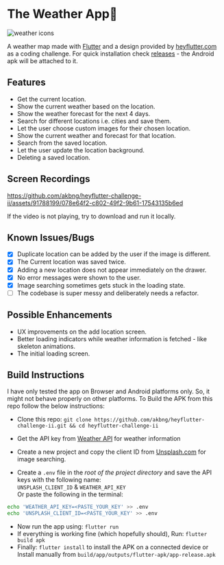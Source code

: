 # The Weather App🚀

![weather icons](https://i.imgur.com/CzZNbV0.jpg)

A weather map made with [Flutter](https://flutter.dev) and a design provided by [heyflutter.com](https://heyflutter.com) as a coding challenge.
For quick installation check [releases](https://github.com/akbng/heyflutter-challenge-ii/releases) - the Android apk will be attached to it.

## Features

- Get the current location.
- Show the current weather based on the location.
- Show the weather forecast for the next 4 days.
- Search for different locations i.e. cities and save them.
- Let the user choose custom images for their chosen location.
- Show the current weather and forecast for that location.
- Search from the saved location.
- Let the user update the location background.
- Deleting a saved location.

## Screen Recordings

https://github.com/akbng/heyflutter-challenge-ii/assets/91788199/078e64f2-c802-49f2-9b61-17543135b6ed

If the video is not playing, try to download and run it locally.

## Known Issues/Bugs

- [x] Duplicate location can be added by the user if the image is different.
- [x] The Current location was saved twice.
- [x] Adding a new location does not appear immediately on the drawer.
- [x] No error messages were shown to the user.
- [x] Image searching sometimes gets stuck in the loading state.
- [ ] The codebase is super messy and deliberately needs a refactor.

## Possible Enhancements

- UX improvements on the add location screen.
- Better loading indicators while weather information is fetched - like skeleton animations.
- The initial loading screen.

## Build Instructions

I have only tested the app on Browser and Android platforms only. So, it might not behave properly on other platforms. To Build the APK from this repo follow the below instructions:

- Clone this repo: `git clone https://github.com/akbng/heyflutter-challenge-ii.git && cd heyflutter-challenge-ii`

- Get the API key from [Weather API](https://www.weatherapi.com/my/) for weather information
- Create a new project and copy the client ID from [Unsplash.com](https://unsplash.com/documentation#getting-started) for image searching.
- Create a `.env` file in the _root of the project directory_ and save the API keys with the following name: <br> `UNSPLASH_CLIENT_ID` & `WEATHER_API_KEY` <br> Or paste the following in the terminal: <br>

```sh
echo 'WEATHER_API_KEY=<PASTE_YOUR_KEY' >> .env
echo 'UNSPLASH_CLIENT_ID=<PASTE_YOUR_KEY' >> .env
```

- Now run the app using: `flutter run`
- If everything is working fine (which hopefully should), Run: `flutter build apk`
- Finally: `flutter install` to install the APK on a connected device or Install manually from `build/app/outputs/flutter-apk/app-release.apk`
